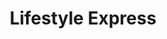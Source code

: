 ---
title: "Lifestyle Express"
url: /edinburgh/lifestyle-express-broughton-street/
shop: Lebensmittel
---